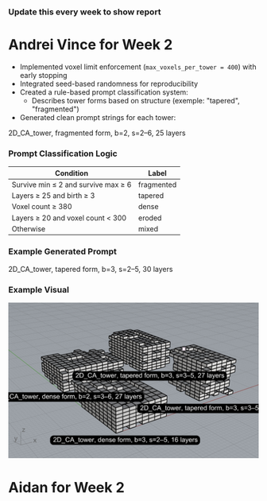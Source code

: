 ### Update this every week to show report

# **Andrei Vince** for Week 2
- Implemented voxel limit enforcement (`max_voxels_per_tower = 400`) with early stopping
- Integrated seed-based randomness for reproducibility
- Created a rule-based prompt classification system:
  - Describes tower forms based on structure (exemple: "tapered", "fragmented")
- Generated clean prompt strings for each tower:

2D_CA_tower, fragmented form, b=2, s=2–6, 25 layers

### Prompt Classification Logic

| Condition                                      | Label        |
| --------------------------------------------- | ------------ |
| Survive min ≤ 2 and survive max ≥ 6           | fragmented   |
| Layers ≥ 25 and birth ≥ 3                     | tapered      |
| Voxel count ≥ 380                             | dense        |
| Layers ≥ 20 and voxel count < 300             | eroded       |
| Otherwise                                     | mixed        |

### Example Generated Prompt

2D_CA_tower, tapered form, b=3, s=2–5, 30 layers

### Example Visual
![Tower Sample](images/Tower%20Sample%20Week%202.png)

# **Aidan** for Week 2
